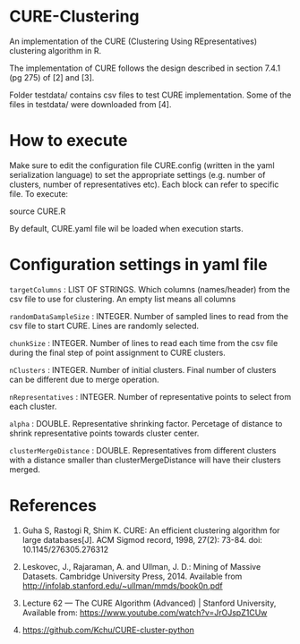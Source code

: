# CURE-Clustering
 An implementation of the CURE (Clustering Using REpresentatives) clustering algorithm in R. 
 
 The implementation of CURE follows the design described in section 7.4.1 (pg 275) of [2] and [3]. 
 
 Folder testdata/ contains csv files to test CURE implementation. Some of the files in testdata/ were downloaded from [4].

# How to execute
Make sure to edit the configuration file CURE.config (written in the yaml serialization language) to set the appropriate settings (e.g. number of clusters, number of representatives etc). Each block can refer to specific file. To execute:

source CURE.R

By default, CURE.yaml file wil be loaded when execution starts.

# Configuration settings in yaml file
``targetColumns`` : LIST OF STRINGS. Which columns (names/header) from the csv file to use for clustering. An empty list means all columns

``randomDataSampleSize`` : INTEGER. Number of sampled lines to read from the csv file to start CURE. Lines are randomly selected.

``chunkSize`` : INTEGER. Number of lines to read each time from the csv file during the final step of point assignment to CURE clusters.

``nClusters`` : INTEGER. Number of initial clusters. Final number of clusters can be different due to merge operation. 

``nRepresentatives`` : INTEGER. Number of representative points to select from each cluster. 

``alpha`` : DOUBLE. Representative shrinking factor. Percetage of distance to shrink representative points towards cluster center. 

``clusterMergeDistance`` : DOUBLE. Representatives from different clusters with a distance smaller than clusterMergeDistance will have their clusters merged.



# References
1) Guha S, Rastogi R, Shim K. CURE: An efficient clustering algorithm for large databases[J]. ACM Sigmod record, 1998, 27(2): 73-84. doi: 10.1145/276305.276312

2) Leskovec, J., Rajaraman, A. and Ullman, J. D.: Mining of Massive Datasets. Cambridge University Press, 2014. Available from http://infolab.stanford.edu/~ullman/mmds/book0n.pdf

3) Lecture 62 — The CURE Algorithm (Advanced) | Stanford University, Available from: https://www.youtube.com/watch?v=JrOJspZ1CUw

4) https://github.com/Kchu/CURE-cluster-python
